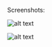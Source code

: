 Screenshots:

![alt text](https://github.com/satyamthedeveloper/Submissions_841418_SatyamKumar/blob/master/Day1/01.png?raw=true)

![alt text](https://github.com/satyamthedeveloper/Submissions_841418_SatyamKumar/blob/master/Day1/02.png?raw=true)